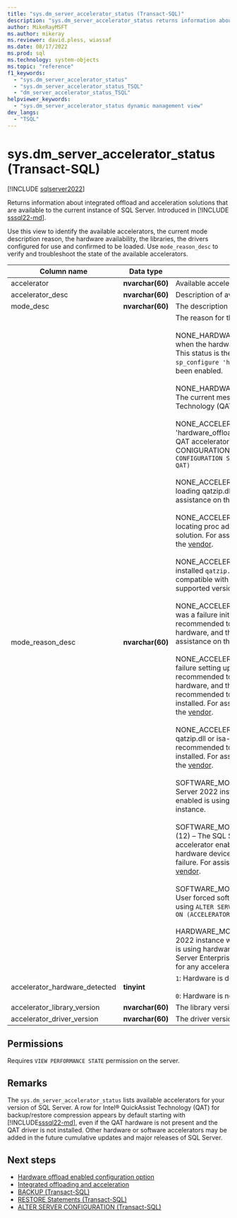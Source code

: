 ```yaml
---
title: "sys.dm_server_accelerator_status (Transact-SQL)"
description: "sys.dm_server_accelerator_status returns information about integrated offload and acceleration solutions that are available to the current instance of SQL Server."
author: MikeRayMSFT
ms.author: mikeray
ms.reviewer: david.pless, wiassaf
ms.date: 08/17/2022
ms.prod: sql
ms.technology: system-objects
ms.topic: "reference"
f1_keywords:
  - "sys.dm_server_accelerator_status"
  - "sys.dm_server_accelerator_status_TSQL"
  - "dm_server_accelerator_status_TSQL"
helpviewer_keywords:
  - "sys.dm_server_accelerator_status dynamic management view"
dev_langs:
  - "TSQL"
---
```


# sys.dm_server_accelerator_status (Transact-SQL)

[!INCLUDE [sqlserver2022](../../includes/applies-to-version/sqlserver2022.md)]

Returns information about integrated offload and acceleration solutions that are available to the current instance of SQL Server. Introduced in [!INCLUDE [sssql22-md](../../includes/sssql22-md.md)].

Use this view to identify the available accelerators, the current mode description reason, the hardware availability, the libraries, the drivers configured for use and confirmed to be loaded. Use `mode_reason_desc` to verify and troubleshoot the state of the available accelerators.

|Column name|Data type|Description|
|-----------------|---------------|-----------------|  
|accelerator|**nvarchar(60)**|Available accelerator.|
|accelerator_desc|**nvarchar(60)**|Description of available accelerators.|
|mode_desc|**nvarchar(60)**|The description of the mode.|
|mode_reason_desc|**nvarchar(60)**|The reason for the mode, used for troubleshooting.<BR /><BR />NONE_HARDWARE_OFFLOAD_NOT_ENABLED (0) – Status when the hardware offloading is not enabled on the instance. This status is the default on a Windows Server when the `sp_configure 'hardware_offload_config'` command has not been enabled.<BR /><BR />NONE_HARDWARE_OFFLOAD_LINUX_NOT_SUPPORTED (1) – The current message on Linux platforms as Intel&reg; QuickAssist Technology (QAT) is currently not supported.<BR /><BR />NONE_ACCELERATOR_CONFIG_NOT_ENABLED (2) – The 'hardware_offload_config' may be configured, but the Intel&reg; QAT accelerator mode is not enabled via the ALTER SERVER CONIGURATION command.  For example: `ALTER SERVER CONFIGURATION SET HARDWARE_OFFLOAD = ON (ACCELERATOR = QAT)`<BR /><BR />NONE_ACCELERATOR_LOAD_FAILED (3) – There is a failure loading qatzip.dll that is part of the driver solution. For assistance on this status, contact support from the [vendor](https://developer.intel.com/quickassist).<BR /><BR />NONE_ACCELERATOR_PROC_FAILED (4) – There is a failure locating proc addresses in qatzip.dll that is part of the driver solution. For assistance on this status, contact support from the [vendor](https://developer.intel.com/quickassist).<BR /><BR />NONE_ACCELERATOR_VERSION_NOT_COMPATIBLE (7) – The installed `qatzip.dll` and `isa-l.dll` versions are not compatible with SQL Server. It is required to install the latest supported version of the drivers from the [vendor](https://developer.intel.com/quickassist).<BR /><BR />NONE_ACCELERATOR_INITIALIZATION_FAILED (8) – There was a failure initializing the Intel&reg; QAT accelerator. It is recommended to check the error log for the availability of the hardware, and the Intel&reg; QAT driver and library versions. For assistance on this status, contact support from the [vendor](https://developer.intel.com/quickassist).<BR /><BR />NONE_ACCELERATOR_SESSION_FAILED (9) – There was a failure setting up the Intel&reg; QAT accelerator. It is recommended to check the error log for the availability of the hardware, and the Intel&reg; QAT driver and library versions. It is recommended to verify that the drivers were successfully installed. For assistance on this status, contact support from the [vendor](https://developer.intel.com/quickassist).<BR /><BR />NONE_ACCELERATOR_LIBRARY_NOT_FOUND (10) – The qatzip.dll or isa-l.dll libraries are not available. It is recommended to verify that the drivers were successfully installed. For assistance on this status, contact support from the [vendor](https://developer.intel.com/quickassist).<BR /><BR />SOFTWARE_MODE_NON_ENTERPRISE_SKU (11) – SQL Server 2022 instance with the Intel&reg; QuickAssist Technology enabled is using software mode for the non-enterprise edition instance.<BR /><BR />SOFTWARE_MODE_ACCELERATOR_HARDWARE_NOT_FOUND (12) – The SQL Server instance with hardware offloading and accelerator enabled is using software mode due to the hardware device not being available, due to device or driver failure. For assistance on this status, contact support from the [vendor](https://developer.intel.com/quickassist).<BR><BR>SOFTWARE_MODE_SOFTWARE_FORCE_OVERRIDE (13) – User forced software mode for SQL Server Enterprise edition using  `ALTER SERVER CONFIGURATION SET HARDWARE_OFFLOAD = ON (ACCELERATOR = QAT, MODE = SOFTWARE) `<BR><BR>HARDWARE_MODE_ENTERPRISE_SKU (14) – The SQL Server 2022 instance with hardware offload and accelerator enabled is using hardware support, with software fallback, for SQL Server Enterprise edition. Hardware offloading is supported for any accelerator in [!INCLUDE [sssql22-md](../../includes/sssql22-md.md)] and later. |
|accelerator_hardware_detected|**tinyint**|`1`: Hardware is detected. <br><br> `0`: Hardware is not detected. |
|accelerator_library_version|**nvarchar(60)**|The library version for the accelerator.|
|accelerator_driver_version|**nvarchar(60)**|The driver version for the accelerator.|

## Permissions  
Requires `VIEW PERFORMANCE STATE` permission on the server.  

## Remarks

The `sys.dm_server_accelerator_status` lists available accelerators for your version of SQL Server. A row for Intel&reg; QuickAssist Technology (QAT) for backup/restore compression appears by default starting with [!INCLUDE[sssql22-md](../../includes/sssql22-md.md)], even if the QAT hardware is not present and the QAT driver is not installed. Other hardware or software accelerators may be added in the future cumulative updates and major releases of SQL Server.  

  
## Next steps

 - [Hardware offload enabled configuration option](../../database-engine/configure-windows/hardware-offload-enable-configuration-option.md)
 - [Integrated offloading and acceleration](../integrated-acceleration/overview.md)
 - [BACKUP (Transact-SQL)](../../t-sql/statements/backup-transact-sql.md)
 - [RESTORE Statements (Transact-SQL)](../../t-sql/statements/restore-statements-transact-sql.md)
 - [ALTER SERVER CONFIGURATION (Transact-SQL)](../../t-sql/statements/alter-server-configuration-transact-sql.md)
  
